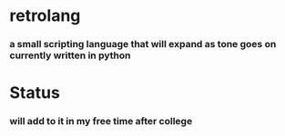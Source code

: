 # retrolang

### a small scripting language that will expand as tone goes on currently written in python 

# Status

### will add to it in my free time after college 
